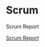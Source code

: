 # Scrum
Scrum Report

[Scrum Report](https://docs.google.com/document/d/1l7bi7XLU6KZ1Z1FRFlyHrCQTTt69irjfJuNsEWRBovE/edit?usp=sharing)
